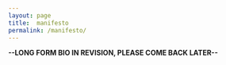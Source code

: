 ```yaml
---
layout: page
title:  manifesto
permalink: /manifesto/
---
```



**--LONG FORM BIO IN REVISION, PLEASE COME BACK LATER--**

